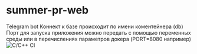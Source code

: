 # summer-pr-web
Telegram bot
Коннект к базе происходит по имени коментейнера (db)
Порт для запуска приложения можно передать с помощью переменных среды или в перечислениях параметров докера (PORT=8080 например)
![C/C++ CI](https://github.com/DmLvkvch/summer-pr-web/workflows/C/C++%20CI/badge.svg)
